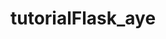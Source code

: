 # tutorialFlask_aye
<!--
skr routes --- Te muestra todas las rutas que tienes definidas
venv --- es el entorno virtual

try --- prueba el siguiente renglon de codigo
pass --- no te corta el codigo (te lo pasa de largo)
EJEMPLO
try:
        os.makedirs(app.instance_path) -- tiraria error porque instance ya existe
    except OSError: -- en vez de tirar OSError
        pass -- lo deja pasar

finally --- garantiza que se ejecute el siguiente renglon de codigo
SECRET-KEY --- es lo que utiliza el flask
g --- es unico por cada conexión/pedido (es mas conveniente cuando se utiliza el flask)
with --- mecanismo de pytohn para abrir un recurso, ponerle un nombre a la variable, ejecuta el
         código y por ultimo se cierra
Blueprint --- organiza un grupo de vistas (la funcion que devuelve el htm) y otro codigo relacionado
              Tiene un nombre y un prefigo (no siempre coinciden el nombre del blueprint con el prefigo de la ruta)
IMPORTANTE --- en la aplicacion principal se deben registrar todas las vistas de Blueprint sino no apareceran al ejecutar "skr routes" en la terminal>

SIGNIFICADOS
200 -- OK
302 -- FOUND
304 -- NOT MODIFIED
404 -- NOT FOUND

generate_password_hash --- encripta la contraseña
*Poner claves en archivos es un error tipico
*El objeto g(global) existe hasta que termina el request
*Si se borra de la base de datos el usuario que esta logeado
*Si se borra las cookies el navegador no se entera a menos que recargues la página ()
que pasa si borro el usuario de la base de datos? en g.user se queda guardado None porque es como si *no estuviera logeado
*fetchall -- si no hay nada devuelve una lista vacia
*PLANTILLA -- puede contener datos estáticos o datos dinámicos
*extens(extiende) -- vincula un archivo(html) anterior con el actual/ una plantilla se puede conectar con otra
*como se convina dos html?
